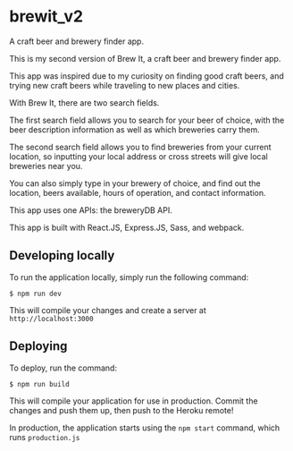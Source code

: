 # brewit_v2
A craft beer and brewery finder app.

This is my second version of Brew It, a craft beer and brewery finder app.

This app was inspired due to my curiosity on finding good craft beers, and trying new craft beers while traveling to new places and cities.

With Brew It, there are two search fields.

The first search field allows you to search for your beer of choice, with the beer description information as well as which breweries carry them.

The second search field allows you to find breweries from your current location, so inputting your local address or cross streets will give local breweries near you.

You can also simply type in your brewery of choice, and find out the location, beers available, hours of operation, and contact information.

This app uses one APIs: the breweryDB API.

This app is built with React.JS, Express.JS, Sass, and webpack.

## Developing locally

To run the application locally, simply run the following command:

```
$ npm run dev
```

This will compile your changes and create a server at `http://localhost:3000`

## Deploying

To deploy, run the command:

```
$ npm run build
```

This will compile your application for use in production. Commit the changes and push them up, then push to the Heroku remote!

In production, the application starts using the `npm start` command, which runs `production.js`